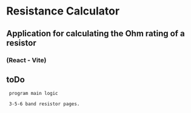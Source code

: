 # Resistance Calculator

## Application for calculating the Ohm rating of a resistor

### (React - Vite)

## toDo

     program main logic

     3-5-6 band resistor pages.
